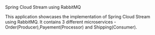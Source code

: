 Spring Cloud Stream using RabbitMQ

This application showcases the implementation of Spring Cloud Stream using RabbitMQ. 
It contains 3 different microservices - Order(Producer),Payement(Processor) and Shipping(Consumer).
